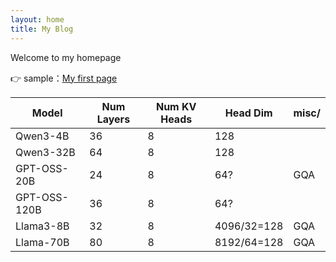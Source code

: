 ```yaml
---
layout: home
title: My Blog
---
```


Welcome to my homepage


👉 sample：[My first page](./_posts/2025-08-06-first-post.md)

| Model        | Num Layers |  Num KV Heads | Head Dim | misc/ |
|--------------|------------|--------------|---------------|----------|
| Qwen3-4B     |    36      |    8         |       128     |          |
| Qwen3-32B    |    64      |    8         |       128      |          |
| GPT-OSS-20B  |    24      |    8         |       64?        |    GQA    |
| GPT-OSS-120B |    36      |    8         |       64?        |          |
| Llama3-8B    |    32      |    8         | 4096/32=128 | GQA |
| Llama-70B    |    80      |    8         | 8192/64=128 | GQA |


